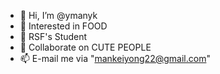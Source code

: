 - 👋 Hi, I’m @ymanyk
- 👀 Interested in FOOD
- 🌱 RSF's Student
- 💞️ Collaborate on CUTE PEOPLE
- 📫 E-mail me via "mankeiyong22@gmail.com"

<!---
ymanyk/ymanyk is a ✨ special ✨ repository because its `Mn_Profile.md` (this file) appears on your GitHub profile.
You can click the Preview link to take a look at your changes.
--->
